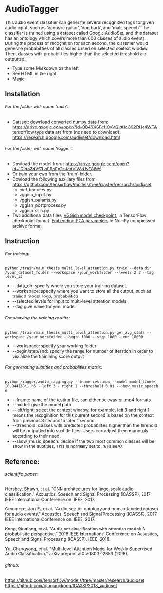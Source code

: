 # AudioTagger

This audio event classifier can generate several recognized tags for given audio input, such as ‘acoustic guitar’, ‘dog bark’, and ‘male speech’. The classifier is trained using a dataset called Google AudioSet, and this dataset has an ontology which covers more than 600 classes of audio events. During the process of recognition for each second, the classifier would generate probabilities of all classes based on selected context window. Then, classes with probabilities higher than the selected threshold are outputted.


- Type some Markdown on the left
 - See HTML in the right
  - Magic
## Installation
###### For the folder with name 'train':
 - Dataset: 
    download converted numpy data from:
    https://drive.google.com/open?id=0B49XSFgf-0yVQk01eG92RHg4WTA
    tensorflow type data are from (no need to download):
    https://research.google.com/audioset/download.html

###### For the folder with name 'tagger':
  - Dowload the model from :
   https://drive.google.com/open?id=1DktaZdVf7LqFBeEgTzJedVIWxUvE8jWf
- Or train your own from the 'train' folder.
- Dowload the following auxiliary files from
 https://github.com/tensorflow/models/tree/master/research/audioset
   - mel_features.py
   - vggish_input.py
   - vggish_params.py
   - vggish_postprocess.py
   - vggish_slim.py
- Two additional data files:
    [VGGish model checkpoint](https://storage.googleapis.com/audioset/vggish_model.ckpt), in TensorFlow checkpoint format.
    [Embedding PCA parameters](https://storage.googleapis.com/audioset/vggish_pca_params.npz) in NumPy compressed archive format.
## Instruction
###### For training:
    python /train/main_thesis_multi_level_attention.py train --data_dir  /your_dataset_folder --workspace /your_workfolder --levels 2 3 --tag level_23
  - --data_dir: specify where you store your training dataset.
  - --workspace: specify where you want to store all the output, such as trained model, logs, probabilities
  - --selected levels for input to multi-level attention models
  - --tag give name for your model
###### For showing the training results:
    python /train/main_thesis_multi_level_attention.py get_avg_stats --workspace /your_workfolder --begin 1000 --step 1000 --end 10000
  - --workspace: specify your working folder
  - --begin/step/end: specify the range for number of iteration in order to visualize the trainining score output
 
###### For generating subtitles and probablities matrix:
    python /tagger/audio_tagging.py --fname test.mp4 --model model_27000\[0.344128\].h5 --left 3 --right 1 --threshold 0.01 --show_music_speech n
- --fname: name of the testing file, can either be .wav or .mp4 formats
- --model: give the model path
- --left/right: select the context window, for example, left 3 and right 1 means the recoginition for this current second is based on the context from previous 3 second to later 1 second.
- --threshold: classes with predicted probablities higher than the threhold will be outputted into subtitle files. Users can adjust them mannualy according to their need.
- --show_music_speech: decide if the two most common classes will be show in the subtitles. This is normally set to 'n/False/0'.

## Reference:
###### scientific paper:

Hershey, Shawn, et al. "CNN architectures for large-scale audio classification." Acoustics, Speech and Signal Processing (ICASSP), 2017 IEEE International Conference on. IEEE, 2017.

Gemmeke, Jort F., et al. "Audio set: An ontology and human-labeled dataset for audio events." Acoustics, Speech and Signal Processing (ICASSP), 2017 IEEE International Conference on. IEEE, 2017.

Kong, Qiuqiang, et al. "Audio set classification with attention model: A probabilistic perspective." 2018 IEEE International Conference on Acoustics, Speech and Signal Processing (ICASSP). IEEE, 2018.

Yu, Changsong, et al. "Multi-level Attention Model for Weakly Supervised Audio Classification." arXiv preprint arXiv:1803.02353 (2018).

###### github:
https://github.com/tensorflow/models/tree/master/research/audioset
https://github.com/qiuqiangkong/ICASSP2018_audioset
